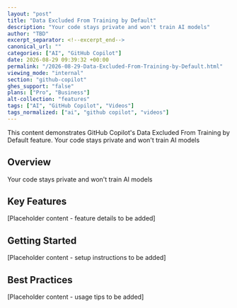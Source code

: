```yaml
---
layout: "post"
title: "Data Excluded From Training by Default"
description: "Your code stays private and won't train AI models"
author: "TBD"
excerpt_separator: <!--excerpt_end-->
canonical_url: ""
categories: ["AI", "GitHub Copilot"]
date: 2026-08-29 09:39:32 +00:00
permalink: "/2026-08-29-Data-Excluded-From-Training-by-Default.html"
viewing_mode: "internal"
section: "github-copilot"
ghes_support: "false"
plans: ["Pro", "Business"]
alt-collection: "features"
tags: ["AI", "GitHub Copilot", "Videos"]
tags_normalized: ["ai", "github copilot", "videos"]
---
```


This content demonstrates GitHub Copilot's Data Excluded From Training by Default feature. Your code stays private and won't train AI models<!--excerpt_end-->

## Overview

Your code stays private and won't train AI models

## Key Features

[Placeholder content - feature details to be added]

## Getting Started

[Placeholder content - setup instructions to be added]

## Best Practices

[Placeholder content - usage tips to be added]
